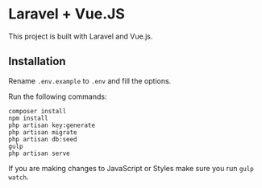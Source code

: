 # Laravel + Vue.JS

This project is built with Laravel and Vue.js.

## Installation

Rename `.env.example` to `.env` and fill the options.


Run the following commands:


```
composer install
npm install
php artisan key:generate
php artisan migrate
php artisan db:seed
gulp
php artisan serve
```

If you are making changes to JavaScript or Styles make sure you run `gulp watch`.
